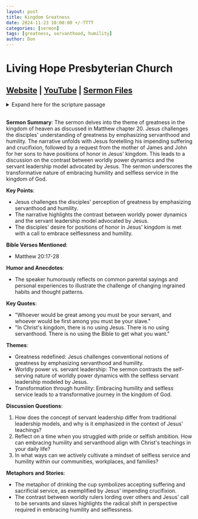 ```yaml
---
layout: post
title: Kingdom Greatness
date: 2024-11-23 10:00:00 +/-TTTT
categories: [sermon]
tags: [greatness, servanthood, humility]
author: Don
---
```


# Living Hope Presbyterian Church

## [Website](https://www.livinghopepresbyterian.org/) | [YouTube](https://www.youtube.com/@LivingHopePresbyterianChurch) | [Sermon Files](https://github.com/jobian-ai/LHP-Sermons/tree/f541cdd7fade61b0d743fa669909c2fa05a46ba1/sermons/24-11-23)

<details closed>
  <summary>Expand here for the scripture passage</summary>
<br/><br/><i>Matthew 20: 17 And as Jesus was going up to Jerusalem, he took the twelve disciples aside, and on the way he said to them, 18 “See, we are going up to Jerusalem. And the Son of Man will be delivered over to the chief priests and scribes, and they will condemn him to death 19 and deliver him over to the Gentiles to be mocked and flogged and crucified, and he will be raised on the third day.”
20 Then the mother of the sons of Zebedee came up to him with her sons, and kneeling before him she asked him for something. 21 And he said to her, “What do you want?” She said to him, “Say that these two sons of mine are to sit, one at your right hand and one at your left, in your kingdom.” 22 Jesus answered, “You do not know what you are asking. Are you able to drink the cup that I am to drink?” They said to him, “We are able.” 23 He said to them, “You will drink my cup, but to sit at my right hand and at my left is not mine to grant, but it is for those for whom it has been prepared by my Father.” 24 And when the ten heard it, they were indignant at the two brothers. 25 But Jesus called them to him and said, “You know that the rulers of the Gentiles lord it over them, and their great ones exercise authority over them. 26 It shall not be so among you. But whoever would be great among you must be your servant, 27 and whoever would be first among you must be your slave, 28 even as the Son of Man came not to be served but to serve, and to give his life as a ransom for many.”
<br/><br/></i>
ESV: The Holy Bible, English Standard Version ©2011 Crossway Bibles, a division of Good News Publishers.  All rights reserved.
<br/><br/>
</details>
<br/>

**Sermon Summary**:
The sermon delves into the theme of greatness in the kingdom of heaven as discussed in Matthew chapter 20. Jesus challenges the disciples' understanding of greatness by emphasizing servanthood and humility. The narrative unfolds with Jesus foretelling his impending suffering and crucifixion, followed by a request from the mother of James and John for her sons to have positions of honor in Jesus' kingdom. This leads to a discussion on the contrast between worldly power dynamics and the servant leadership model advocated by Jesus. The sermon underscores the transformative nature of embracing humility and selfless service in the kingdom of God.

**Key Points**:

- Jesus challenges the disciples' perception of greatness by emphasizing servanthood and humility.
- The narrative highlights the contrast between worldly power dynamics and the servant leadership model advocated by Jesus.
- The disciples' desire for positions of honor in Jesus' kingdom is met with a call to embrace selflessness and humility.

**Bible Verses Mentioned**:

- Matthew 20:17-28

**Humor and Anecdotes**:

- The speaker humorously reflects on common parental sayings and personal experiences to illustrate the challenge of changing ingrained habits and thought patterns.

**Key Quotes**:

- "Whoever would be great among you must be your servant, and whoever would be first among you must be your slave."
- "In Christ's kingdom, there is no using Jesus. There is no using servanthood. There is no using the Bible to get what you want."

**Themes**:

- Greatness redefined: Jesus challenges conventional notions of greatness by emphasizing servanthood and humility.
- Worldly power vs. servant leadership: The sermon contrasts the self-serving nature of worldly power dynamics with the selfless servant leadership modeled by Jesus.
- Transformation through humility: Embracing humility and selfless service leads to a transformative journey in the kingdom of God.

**Discussion Questions**:

1. How does the concept of servant leadership differ from traditional leadership models, and why is it emphasized in the context of Jesus' teachings?
2. Reflect on a time when you struggled with pride or selfish ambition. How can embracing humility and servanthood align with Christ's teachings in your daily life?
3. In what ways can we actively cultivate a mindset of selfless service and humility within our communities, workplaces, and families?

**Metaphors and Stories**:

- The metaphor of drinking the cup symbolizes accepting suffering and sacrificial service, as exemplified by Jesus' impending crucifixion.
- The contrast between worldly rulers lording over others and Jesus' call to be servants and slaves highlights the radical shift in perspective required in embracing humility and selflessness.
